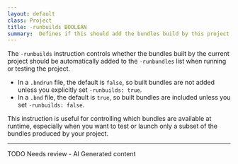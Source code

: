 ```yaml
---
layout: default
class: Project
title: -runbuilds BOOLEAN
summary:  Defines if this should add the bundles build by this project to the -runbundles. For a bndrun file this is default false, for a bnd file this is default true.
---
```


The `-runbuilds` instruction controls whether the bundles built by the current project should be automatically added to the `-runbundles` list when running or testing the project. 

- In a `.bndrun` file, the default is `false`, so built bundles are not added unless you explicitly set `-runbuilds: true`.
- In a `.bnd` file, the default is `true`, so built bundles are included unless you set `-runbuilds: false`.

This instruction is useful for controlling which bundles are available at runtime, especially when you want to test or launch only a subset of the bundles produced by your project.


<hr />
TODO Needs review - AI Generated content